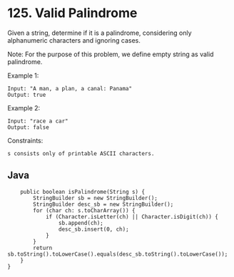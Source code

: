 # 125. Valid Palindrome

Given a string, determine if it is a palindrome, considering only alphanumeric characters and ignoring cases.

Note: For the purpose of this problem, we define empty string as valid palindrome.

Example 1:
```
Input: "A man, a plan, a canal: Panama"
Output: true
```
Example 2:
```
Input: "race a car"
Output: false
```

Constraints:
```
s consists only of printable ASCII characters.
```

## Java
```javaclass Solution {
    public boolean isPalindrome(String s) {
        StringBuilder sb = new StringBuilder();
        StringBuilder desc_sb = new StringBuilder();
        for (char ch: s.toCharArray()) {
            if (Character.isLetter(ch) || Character.isDigit(ch)) {
                sb.append(ch);
                desc_sb.insert(0, ch);
            }
        }
        return sb.toString().toLowerCase().equals(desc_sb.toString().toLowerCase());
    }
}
```
